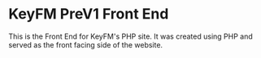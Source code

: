 # KeyFM PreV1 Front End

This is the Front End for KeyFM's PHP site. It was created using PHP and served as the front facing side of the website.
